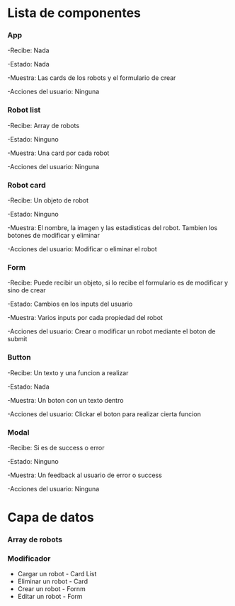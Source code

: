# Lista de componentes

### App

-Recibe: Nada

-Estado: Nada

-Muestra: Las cards de los robots y el formulario de crear

-Acciones del usuario: Ninguna

### Robot list

-Recibe: Array de robots

-Estado: Ninguno

-Muestra: Una card por cada robot

-Acciones del usuario: Ninguna

### Robot card

-Recibe: Un objeto de robot

-Estado: Ninguno

-Muestra: El nombre, la imagen y las estadisticas del robot. Tambien los botones de modificar y eliminar

-Acciones del usuario: Modificar o eliminar el robot

### Form

-Recibe: Puede recibir un objeto, si lo recibe el formulario es de modificar y sino de crear

-Estado: Cambios en los inputs del usuario

-Muestra: Varios inputs por cada propiedad del robot

-Acciones del usuario: Crear o modificar un robot mediante el boton de submit

### Button

-Recibe: Un texto y una funcion a realizar

-Estado: Nada

-Muestra: Un boton con un texto dentro

-Acciones del usuario: Clickar el boton para realizar cierta funcion

### Modal

-Recibe: Si es de success o error

-Estado: Ninguno

-Muestra: Un feedback al usuario de error o success

-Acciones del usuario: Ninguna

# Capa de datos

### Array de robots

### Modificador

- Cargar un robot - Card List
- Eliminar un robot - Card
- Crear un robot - Fornm
- Editar un robot - Form
